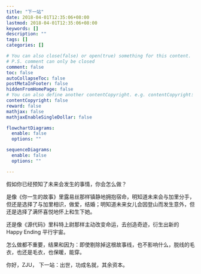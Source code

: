 ```yaml
---
title: "下一站"
date: 2018-04-01T12:35:06+08:00
lastmod: 2018-04-01T12:35:06+08:00
keywords: []
description: ""
tags: []
categories: []

# You can also close(false) or open(true) something for this content.
# P.S. comment can only be closed
comment: false
toc: false
autoCollapseToc: false
postMetaInFooter: false
hiddenFromHomePage: false
# You can also define another contentCopyright. e.g. contentCopyright: "This is another copyright."
contentCopyright: false
reward: false
mathjax: false
mathjaxEnableSingleDollar: false

flowchartDiagrams:
  enable: false
  options: ""

sequenceDiagrams: 
  enable: false
  options: ""

---
```


假如你已经预知了未来会发生的事情，你会怎么做？   

是像《你一生的故事》里露易丝那样镇静地拥抱宿命，明知道未来会与加里分手，但还是选择了与加里相识，做爱，结婚；明知道未来女儿会因登山而发生意外，但还是选择了满怀喜悦地怀上和生下她。   

还是像《源代码》里科特上尉那样主动改变命运，去创造奇迹，衍生出新的 Happy Ending 平行宇宙。   

怎么做都不重要，结果和因为：即使剔除掉这根故事线，也不影响什么，脱线的毛衣，也还是毛衣，也保暖，能穿。    

你好，ZJU， 下一站：出世，功成名就，其余资本。